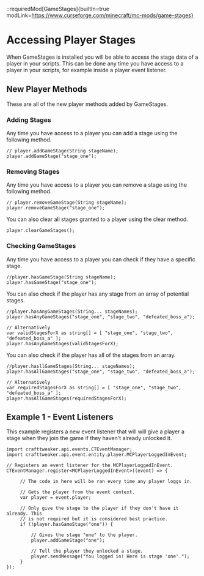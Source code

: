 ::requiredMod[GameStages]{builtIn=true modLink=https://www.curseforge.com/minecraft/mc-mods/game-stages}

# Accessing Player Stages
When GameStages is installed you will be able to access the stage data of a player in your scripts. This can be done any time you have access to a player in your scripts, for example inside a player event listener.

## New Player Methods
These are all of the new player methods added by GameStages.

### Adding Stages
Any time you have access to a player you can add a stage using the following method.

```zs
// player.addGameStage(String stageName);
player.addGameStage("stage_one");
```

### Removing Stages
Any time you have access to a player you can remove a stage using the following method.

```zs
// player.removeGameStage(String stageName);
player.removeGameStage("stage_one");
```

You can also clear all stages granted to a player using the clear method.

```zs
player.clearGameStages();
```

### Checking GameStages
Any time you have access to a player you can check if they have a specific stage.

```zs
//player.hasGameStage(String stageName);
player.hasGameStage("stage_one");
```

You can also check if the player has any stage from an array of potential stages.
```zs
//player.hasAnyGameStages(String... stageNames);
player.hasAnyGameStages("stage_one", "stage_two", "defeated_boss_a");

// Alternatively
var validStagesForX as string[] = [ "stage_one", "stage_two", "defeated_boss_a" ];
player.hasAnyGameStages(validStagesForX);
```

You can also check if the player has all of the stages from an array.
```zs
//player.hasllGameStages(String... stageNames);
player.hasAllGameStages("stage_one", "stage_two", "defeated_boss_a");

// Alternatively
var requiredStagesForX as string[] = [ "stage_one", "stage_two", "defeated_boss_a" ];
player.hasAllGameStages(requiredStagesForX);
```

## Example 1 - Event Listeners
This example registers a new event listener that will will give a player a stage when they join the game if they haven't already unlocked it.

```zs
import crafttweaker.api.events.CTEventManager;
import crafttweaker.api.event.entity.player.MCPlayerLoggedInEvent; 

// Registers an event listener for the MCPlayerLoggedInEvent.
CTEventManager.register<MCPlayerLoggedInEvent>((event) => {

     // The code in here will be ran every time any player loggs in.

     // Gets the player from the event context.
     var player = event.player;
     
     // Only give the stage to the player if they don't have it already. This
     // is not required but it is considered best practice. 
     if (!player.hasGameStage("one")) {
     
         // Gives the stage "one" to the player.
         player.addGameStage("one");
         
         // Tell the player they unlocked a stage.
         player.sendMessage("You logged in! Here is stage 'one'.");
     }
});
```